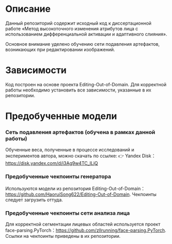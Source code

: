 # Описание

Данный репозиторий содержит исходный код к диссертационной работе
«Метод высокоточного изменения атрибутов лица с использованием дифференциальной активации и адаптивного слияния».

Основное внимание уделено обучению сети подавления артефактов, возникающих при редактировании изображений.

# Зависимости

Код построен на основе проекта Editing-Out-of-Domain.
Для корректной работы необходимо установить все зависимости, указанные в их репозитории.

# Предобученные модели

### Сеть подавления артефактов (обучена в рамках данной работы)
Обученные веса, полученные в процессе исследований и экспериментов автора, можно скачать по ссылке:
👉 Yandex Disk：https://disk.yandex.com/d/i3Ag9w4TC_ILjQ

### Предобученные чекпоинты генератора
Используются модели из репозитория Editing-Out-of-Domain：https://github.com/HaoruiSong622/Editing-Out-of-Domain.
Чекпоинты следует загрузить оттуда.

### Предобученные чекпоинты сети анализа лица
Для корректной сегментации лицевых областей используется проект face-parsing.PyTorch：https://github.com/zllrunning/face-parsing.PyTorch.
Ссылки на чекпоинты приведены в их репозитории.
